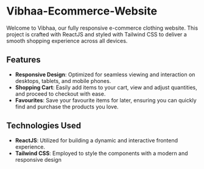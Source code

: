 # Vibhaa-Ecommerce-Website

Welcome to Vibhaa, our fully responsive e-commerce clothing website. This project is crafted with ReactJS and styled with Tailwind CSS to deliver a smooth shopping experience across all devices.

## Features

- **Responsive Design**: Optimized for seamless viewing and interaction on desktops, tablets, and mobile phones.
- **Shopping Cart**: Easily add items to your cart, view and adjust quantities, and proceed to checkout with ease.
- **Favourites**: Save your favourite items for later, ensuring you can quickly find and purchase the products you love.

## Technologies Used

- **ReactJS**: Utilized for building a dynamic and interactive frontend experience.
- **Tailwind CSS**: Employed to style the components with a modern and responsive design
